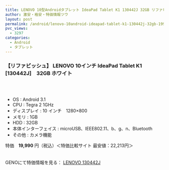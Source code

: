 ```yaml
---
title: LENOVO 10型Androidタブレット IdeaPad Tablet K1 130442J 32GB リファビッシュ特価19,990円！
author: 激安・格安・特価情報ツウ
layout: post
permalink: /android/lenovo-10android-ideapad-tablet-k1-130442j-32gb-19990.html
pvc_views:
  - 3297
categories:
  - Android
  - タブレット
---
```

### 【リファビッシュ】 LENOVO 10インチ IdeaPad Tablet K1 [130442J]　32GB ホワイト

<div class="img-bg2 img_L">
  <a href="http://px.a8.net/svt/ejp?a8mat=1I0DKG+A2L0YI+1TD2+5ZEMP&#038;a8ejpredirect=http://www.geno-web.jp/shopdetail/021001000023/" title="【リファビッシュ】 LENOVO 10インチ IdeaPad Tablet K1 [130442J]　32GB ホワイト" target="_blank"><br /> </a><br /> <img border="0" src="http://i2.wp.com/www16.a8.net/0.gif?resize=1%2C1" alt="" data-recalc-dims="1" />
</div>

<!--more-->

  * OS : Android 3.1
  * CPU : Tegra 2 1GHz
  * ディスプレイ : 10 インチ　1280&#215;800
  * メモリ : 1GB
  * HDD : 32GB
  * 本体インターフェイス : microUSB、IEEE802.11、b、g、n、Bluetooth
  * その他 : カメラ機能

特価　<span class="tokka-price"><strong>19,990</strong></span> 円（税込）＜特価比較サイト 最安値：22,213円＞

　  
GENOにて特価情報を見る： <span class="fs150p"><a href="http://px.a8.net/svt/ejp?a8mat=1I0DKG+A2L0YI+1TD2+5ZEMP&#038;a8ejpredirect=http://www.geno-web.jp/shopdetail/021001000023/" target="_blank">LENOVO 130442J</a></span>